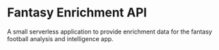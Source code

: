 # Fantasy Enrichment API

A small serverless application to provide enrichment data for the fantasy football analysis and intelligence app.
